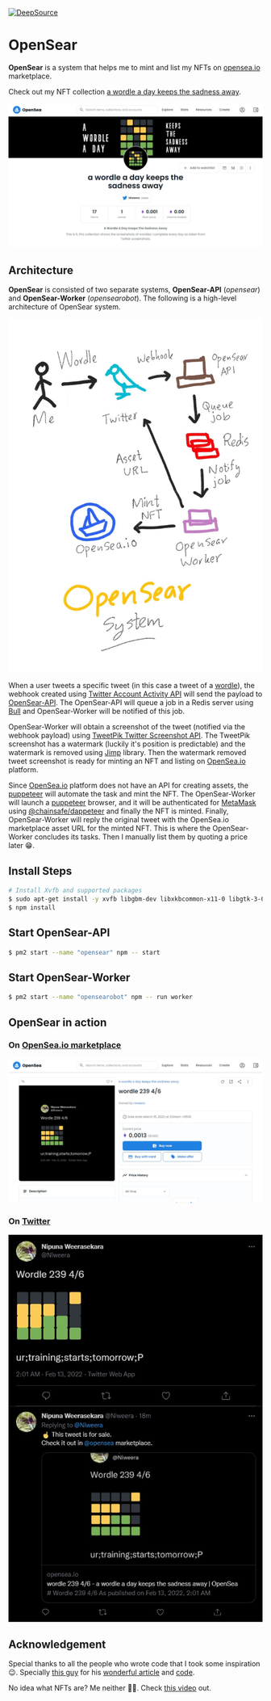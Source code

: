 [![DeepSource](https://deepsource.io/gh/Niweera/opensear.svg/?label=active+issues&show_trend=true&token=QYOEsSlik9Rn1vj-ijdtzTuv)](https://deepsource.io/gh/Niweera/opensear/?ref=repository-badge)

# OpenSear

**OpenSear** is a system that helps me to mint and list my NFTs on [opensea.io](https://opensea.io) marketplace.

Check out my NFT collection [a wordle a day keeps the sadness away](https://opensea.io/collection/wordle-keeps-sadness-away).

![image](./assets/opensea.jpg)

## Architecture

**OpenSear** is consisted of two separate systems, **OpenSear-API** (_opensear_) and **OpenSear-Worker** (_opensearobot_). The following is a high-level architecture of OpenSear system.

![image](./assets/system.jpg)

When a user tweets a specific tweet (in this case a tweet of a [wordle](https://www.nytimes.com/games/wordle/index.html)), the webhook created using [Twitter Account Activity API](https://developer.twitter.com/en/docs/twitter-api/premium/account-activity-api/overview) will send the payload to [OpenSear-API](https://opensear.niweera.gq). The OpenSear-API will queue a job in a Redis server using [Bull](https://github.com/OptimalBits/bull) and OpenSear-Worker will be notified of this job. 

OpenSear-Worker will obtain a screenshot of the tweet (notified via the webhook payload) using [TweetPik Twitter Screenshot API](https://tweetpik.com/twitter-screenshot-api). The TweetPik screenshot has a watermark (luckily it's position is predictable) and the watermark is removed using [Jimp](https://github.com/oliver-moran/jimp) library. Then the watermark removed tweet screenshot is ready for minting an NFT and listing on [OpenSea.io](https://opensea.io) platform.

Since [OpenSea.io](https://opensea.io) platform does not have an API for creating assets, the [puppeteer](https://www.npmjs.com/package/puppeteer) will automate the task and mint the NFT. The OpenSear-Worker will launch a [puppeteer](https://www.npmjs.com/package/puppeteer) browser, and it will be authenticated for [MetaMask](https://metamask.io/) using [@chainsafe/dappeteer](https://www.npmjs.com/package/@chainsafe/dappeteer) and finally the NFT is minted. Finally, OpenSear-Worker will reply the original tweet with the OpenSea.io marketplace asset URL for the minted NFT. This is where the OpenSear-Worker concludes its tasks. Then I manually list them by quoting a price later 😁.

## Install Steps

```bash
# Install Xvfb and supported packages
$ sudo apt-get install -y xvfb libgbm-dev libxkbcommon-x11-0 libgtk-3-0
$ npm install
```

## Start OpenSear-API

```bash
$ pm2 start --name "opensear" npm -- start
```
## Start OpenSear-Worker

```bash
$ pm2 start --name "opensearobot" npm -- run worker
```

## OpenSear in action

### On [OpenSea.io marketplace](https://opensea.io/assets/matic/0x2953399124f0cbb46d2cbacd8a89cf0599974963/3174924704537354725776608230933781217533108654819823768175757862932559429633)

![image](./assets/nft.jpg)

### On [Twitter](https://twitter.com/Niweera/status/1492597351089045505)

![image](./assets/tweet.jpg)

## Acknowledgement

Special thanks to all the people who wrote code that I took some inspiration 😉. Specially [this guy](https://medium.com/@andre.rabold) for his [wonderful article](https://levelup.gitconnected.com/how-to-mint-100-000-nfts-for-free-62d83888ff6) and [code](https://github.com/arabold/opensea-uploader).

No idea what NFTs are? Me neither 🤷‍♂️. Check [this video](https://www.youtube.com/watch?v=meTpMP0J5E8) out.
